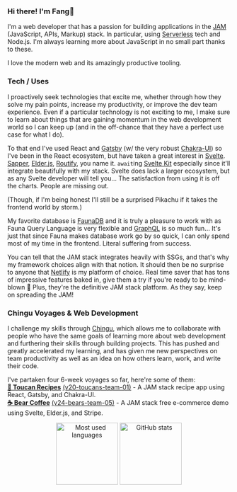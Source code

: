 ### Hi there! I'm Fang🦁

I'm a web developer that has a passion for building applications in the [JAM](https://www.netlify.com/jamstack/) (JavaScript, APIs, Markup) stack. In particular, using [Serverless](https://serverless.css-tricks.com/about/) tech and Node.js. I'm always learning more about JavaScript in no small part thanks to these.

I love the modern web and its amazingly productive tooling. 

### Tech / Uses

I proactively seek technologies that excite me, whether through how they solve my pain points, increase my productivity, or improve the dev team experience. Even if a particular technology is not exciting to me, I make sure to learn about things that are gaining momentum in the web development world so I can keep up (and in the off-chance that they have a perfect use case for what I do).

To that end I've used React and [Gatsby](https://www.gatsbyjs.com/) (w/ the very robust [Chakra-UI](https://chakra-ui.com/)) so I've been in the React ecosystem, but have taken a great interest in [Svelte](https://svelte.dev/). [Sapper](https://sapper.svelte.dev/), [Elder.js](https://elderguide.com/tech/elderjs/), [Routify](https://routify.dev/), you name it. `await`ing [Svelte Kit](https://svelte.dev/blog/whats-the-deal-with-sveltekit) especially since it'll integrate beautifully with my stack.  Svelte does lack a larger ecosystem, but as any Svelte developer will tell you... The satisfaction from using it is off the charts. People are missing out. 

(Though, if I'm being honest I'll still be a surprised Pikachu if it takes the frontend world by storm.)

My favorite database is [FaunaDB](https://fauna.com/) and it is truly a pleasure to work with as Fauna Query Language is very flexible and [GraphQL](https://graphql.org/) is so much fun... It's just that since Fauna makes database work go by so quick, I can only spend most of my time in the frontend. Literal suffering from success.

You can tell that the JAM stack integrates heavily with SSGs, and that's why my framework choices align with that notion. It should then be no surprise to anyone that [Netlify](https://www.netlify.com/) is my platform of choice. Real time saver that has tons of impressive features baked in, give them a try if you're ready to be mind-blown 🤯 Plus, they're the definitive JAM stack platform. As they say, keep on spreading the JAM!

### Chingu Voyages & Web Development

I challenge my skills through [Chingu](https://www.chingu.io/), which allows me to collaborate with people who have the same goals of learning more about web development and furthering their skills through building projects. This has pushed and greatly accelerated my learning, and has given me new perspectives on team productivity as well as an idea on how others learn, work, and write their code.

I've partaken four 6-week voyages so far, here're some of them:  
[**📃 Toucan Recipes**](https://toucanrecipes.netlify.app/) [(v20-toucans-team-01)](https://github.com/chingu-voyages/v20-toucans-team-01)  - A JAM stack recipe app using React, Gatsby, and Chakra-UI.  
[**☕ Bear Coffee**](https://bearcoffee.netlify.app/) [(v24-bears-team-05)](https://github.com/chingu-voyages/v24-bears-team-05)  - A JAM stack free e-commerce demo using Svelte, Elder.js, and Stripe.

<p align="center">
  <img height="140" src="https://github-readme-stats.vercel.app/api/top-langs/?username=armchair-traveller&layout=compact&hide=makefile&theme=nord" alt="Most used languages" />
  <img height="140" src="https://github-readme-stats.vercel.app/api?username=armchair-traveller&show_icons=true&count_private=true&hide=stars,prs&theme=nord" alt="GitHub stats" />
</p>

